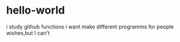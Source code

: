 # hello-world
i study github functions
i want make different programms for people wishes,but I can't
